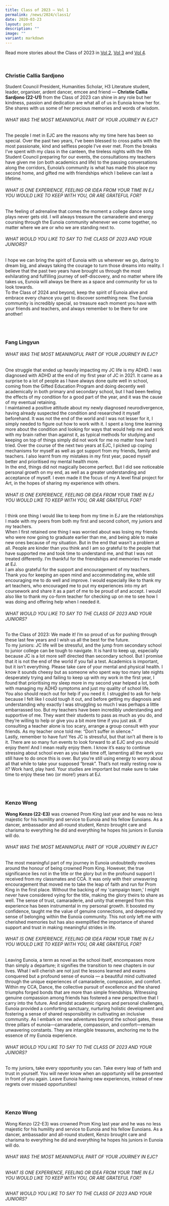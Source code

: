 ```yaml
---
title: Class of 2023 – Vol 1
permalink: /news/2024/class1/
date: 2020-03-23
layout: post
description: ""
image: ""
variant: markdown
---
```

 

Read more stories about the Class of 2023 in&nbsp;[Vol 2](https://eunoiajc.moe.edu.sg/news/2024/class2/),&nbsp;[Vol 3](https://eunoiajc.moe.edu.sg/news/2024/class3/)&nbsp;and&nbsp;[Vol 4](https://eunoiajc.moe.edu.sg/news/2024/class4/).

<br>


### Christie Callia Sardjono

Student Council President, Humanities Scholar, H3 Literature student, leader, organiser, ardent dancer, emcee and friend — **Christie Callia Sardjono (22-U1)** from the Class of 2023 can shine in any role but her kindness, passion and dedication are what all of us in Eunoia know her for. She shares with us some of her precious memories and words of wisdom.

###### WHAT WAS THE MOST MEANINGFUL PART OF YOUR JOURNEY IN EJC?

The people I met in EJC are the reasons why my time here has been so special. Over the past two years, I’ve been blessed to cross paths with the most passionate, kind and selfless people I’ve ever met. From the breaks I’ve spent with my class in the canteen, the tireless nights with the 6th Student Council preparing for our events, the consultations my teachers have given me (on both academics and life) to the passing conversations along the corridors, Eunoia’s community is what has made this place my second home, and gifted me with friendships which I believe can last a lifetime.

###### WHAT IS ONE EXPERIENCE, FEELING OR IDEA FROM YOUR TIME IN EJ YOU WOULD LIKE TO KEEP WITH YOU, OR ARE GRATEFUL FOR?

The feeling of adrenaline that comes the moment a college dance song plays never gets old. I will always treasure the camaraderie and energy coursing through the Eunoia community whenever we come together, no matter where we are or who we are standing next to.

###### WHAT WOULD YOU LIKE TO SAY TO THE CLASS OF 2023 AND YOUR JUNIORS?

I hope we can bring the spirit of Eunoia with us wherever we go, daring to dream big, and always taking the courage to turn those dreams into reality. I believe that the past two years have brought us through the most exhilarating and fulfilling journey of self-discovery, and no matter where life takes us, Eunoia will always be there as a space and community for us to look towards. <br> 
To the Class of 2024 and beyond, keep the spirit of Eunoia alive and embrace every chance you get to discover something new. The Eunoia community is incredibly special, so treasure each moment you have with your friends and teachers, and always remember to be there for one another!

<br><br>


### Fang Lingyun



###### WHAT WAS THE MOST MEANINGFUL PART OF YOUR JOURNEY IN EJC?

One struggle that ended up heavily impacting my JC life is my ADHD. I was diagnosed with ADHD at the end of my first year of JC in 2021. It came as a surprise to a lot of people as I have always done quite well in school, coming from the Gifted Education Program and doing decently well academically in both primary and secondary school, but I had been feeling the effects of my condition for a good part of the year, and it was the cause of my eventual retaining. <br> 
I maintained a positive attitude about my newly diagnosed neurodivergence, having already suspected the condition and researched it myself beforehand. It was not the end of the world and I was not lesser for it, I simply needed to figure out how to work with it. I spent a long time learning more about the condition and looking for ways that would help me and work with my brain rather than against it, as typical methods for studying and keeping on top of things simply did not work for me no matter how hard I tried. Over the course of the next two years at EJC, I picked up coping mechanisms for myself as well as got support from my friends, family and teachers. I also learnt from my mistakes in my first year, paced myself better and prioritised my mental health more. <br> 
In the end, things did not magically become perfect. But I did see noticeable personal growth on my end, as well as a greater understanding and acceptance of myself. I even made it the focus of my A level final project for Art, in the hopes of sharing my experience with others.

###### WHAT IS ONE EXPERIENCE, FEELING OR IDEA FROM YOUR TIME IN EJ YOU WOULD LIKE TO KEEP WITH YOU, OR ARE GRATEFUL FOR?

I think one thing I would like to keep from my time in EJ are the relationships I made with my peers from both my first and second cohort, my juniors and my teachers. <br> 
When I first retained one thing I was worried about was losing my friends who were now going to graduate earlier than me, and being able to make new ones because of my situation. But in the end that wasn’t a problem at all. People are kinder than you think and I am so grateful to the people that have supported me and took time to understand me, and that I was not treated differently. I’m thankful for the friendships and memories I’ve made at EJ. <br> 
I am also grateful for the support and encouragement of my teachers. Thank you for keeping an open mind and accommodating me, while still encouraging me to do well and improve. I would especially like to thank my art teachers, who encouraged me to put my experiences into my art coursework and share it as a part of me to be proud of and accept. I would also like to thank my co-form teacher for checking up on me to see how I was doing and offering help when I needed it.

###### WHAT WOULD YOU LIKE TO SAY TO THE CLASS OF 2023 AND YOUR JUNIORS?

To the Class of 2023: We made it! I’m so proud of us for pushing through these last few years and I wish us all the best for the future. <br>
To my juniors: JC life will be stressful, and the jump from secondary school to junior college can be tough to navigate. It is hard to keep up, especially because JC is a lot more self directed than secondary school. But I promise that it is not the end of the world if you fail a test. Academics is important, but it isn’t everything. Please take care of your mental and physical health. I know it sounds cheesy but as someone who spent way too many late nights desperately trying and failing to keep up with my work in the first year, I found that prioritising my sleep more in my second year helped a lot, both with managing my ADHD symptoms and just my quality of school life.<br>
You also should reach out for help if you need it. I struggled to ask for help because I felt like I could tough it out, and before getting my diagnosis and understanding why exactly I was struggling so much I was perhaps a little embarrassed too. But my teachers have been incredibly understanding and supportive of me. They want their students to pass as much as you do, and they’re willing to help or give you a bit more time if you just ask. If consulting a teacher alone is too scary, arrange a group consult with your friends. As my teacher once told me: “Don’t suffer in silence.”<br>
Lastly, remember to have fun! Yes JC is stressful, but that isn’t all there is to it. There are so many fun events to look forward to at EJC and you should enjoy them! And I mean really enjoy them. I know it’s easy to continue stressing about school even as you take time off, lamenting all the work you still have to do once this is over. But you’re still using energy to worry about all that while to take your supposed “break”. That’s not really resting now is it? Work hard, play hard. Your studies are important but make sure to take time to enjoy these two (or more!) years at EJ.

<br><br>


### Kenzo Wong

**Wong Kenzo (22-E3)** was crowned Prom King last year and he was no less majestic for his humility and service to Eunoia and his fellow Eunoians. As a dancer, ambassador and all-round student, Kenzo brought care and charisma to everything he did and everything he hopes his juniors in Eunoia will do.

###### WHAT WAS THE MOST MEANINGFUL PART OF YOUR JOURNEY IN EJC?

The most meaningful part of my journey in Eunoia undoubtedly revolves around the honour of being crowned Prom King. However, the true significance lies not in the title or the glory but in the profound support I received from my classmates and CCA. It was only with their unwavering encouragement that moved me to take the leap of faith and run for Prom King in the first place. Without the backing of my 'campaign team,' I might never have considered vying for the title, making the glory theirs to share as well. The sense of trust, camaraderie, and unity that emerged from this experience has been instrumental in my personal growth. It boosted my confidence, taught me the value of genuine connections, and deepened my sense of belonging within the Eunoia community. This not only left me with cherished memories but has also exemplified the importance of shared support and trust in making meaningful strides in life.

###### WHAT IS ONE EXPERIENCE, FEELING OR IDEA FROM YOUR TIME IN EJ YOU WOULD LIKE TO KEEP WITH YOU, OR ARE GRATEFUL FOR?

Leaving Eunoia, a term as novel as the school itself, encompasses more than simply a departure; it signifies the transition to new chapters in our lives. What I will cherish are not just the lessons learned and exams conquered but a profound sense of eunoia — a beautiful mind cultivated through the unique experiences of camaraderie, compassion, and comfort. Within my CCA, Dance, the collective pursuit of excellence and the shared triumphs forged bonds that are more than simple friendships. Witnessing genuine compassion among friends has fostered a new perspective that I carry into the future. And amidst academic rigours and personal challenges, Eunoia provided a comforting sanctuary, nurturing holistic development and fostering a sense of shared responsibility in cultivating an inclusive community. As I embark on new adventures beyond the school gates, these three pillars of eunoia—camaraderie, compassion, and comfort—remain unwavering constants. They are intangible treasures, anchoring me to the essence of my Eunoia experience.

###### WHAT WOULD YOU LIKE TO SAY TO THE CLASS OF 2023 AND YOUR JUNIORS?

To my juniors, take every opportunity you can. Take every leap of faith and trust in yourself. You will never know when an opportunity will be presented in front of you again. Leave Eunoia having new experiences, instead of new regrets over missed opportunities!

<br><br>


### Kenzo Wong

Wong Kenzo (22-E3) was crowned Prom King last year and he was no less majestic for his humility and service to Eunoia and his fellow Eunoians. As a dancer, ambassador and all-round student, Kenzo brought care and charisma to everything he did and everything he hopes his juniors in Eunoia will do.

###### WHAT WAS THE MOST MEANINGFUL PART OF YOUR JOURNEY IN EJC?



###### WHAT IS ONE EXPERIENCE, FEELING OR IDEA FROM YOUR TIME IN EJ YOU WOULD LIKE TO KEEP WITH YOU, OR ARE GRATEFUL FOR?



###### WHAT WOULD YOU LIKE TO SAY TO THE CLASS OF 2023 AND YOUR JUNIORS?



<br><br>